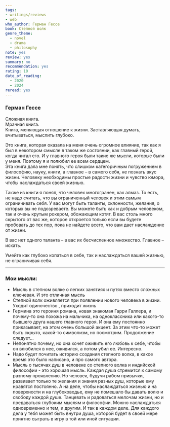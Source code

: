 ```yaml
---
tags: 
- writings/reviews
- web
who_author: Герман Гессе
book: Степной волк
genre_theme:
  - novel
  - drama
  - philosophy
note: yes
review: yes
summary: no
recommendation: yes
rating: 10
date_of_reading:
  - 2020
  - 2024
reread: yes
---
```

### Герман Гессе
  
Сложная книга.  
Мрачная книга.  
Книга, меняющая отношение к жизни. Заставляющая думать, вчитываться, мыслить глубоко.  
  
Это книга, которая оказала на меня очень огромное влияние, так как я был в некотором смысле в таком же состоянии, как главный герой, когда читал его. И у главного героя были такие же мысли, которые были у меня. Поэтому я и полюбил ее всем сердцем.  
Эта книга дала мне понять, что слишком категоричным погружением в философию, науку, книги, а главное – в самого себя, не познать вкус жизни. Человеку необходимы простые радости жизни и чувство юмора, чтобы наслаждаться своей жизнью.  

Также из книги я понял, что человек многогранен, как алмаз. То есть, не надо считать, что вы ограниченный человек и этим самым ограничивать себя. У вас могут быть таланты, склонности, желания, о которых вы не подозреваете. Вы можете быть как и добрым человеком, так и очень крутым рокером, обожающим котят. В вас столь много скрытого от вас же, которое откроется только если вы будете пробовать до тех пор, пока не найдете всего, что вам дает наслаждение от жизни.  

В вас нет одного таланта – в вас их бесчисленное множество. Главное – искать.  

Умейте как глубоко копаться в себе, так и наслаждаться вашей жизнью, не ограничивая себя.

---
### Мои мысли:

- Мысль в степном волке о легких занятиях и путях вместо сложных ключевая. И это отличная мысль
- Степной волк оживляется при появлении нового человека в жизни. Уходит одиночество , приходит жизнь
- Гермина это героиня романа, новая знакомая Гарри Галлера, и почему-то она похожа на мальчика, на одноклассника или какого-то бывшего друга нашего главного героя. И она ему постоянно приказывает, на этом очень большой акцент. За этим что-то может быть скрыто, какой-то символизм, но посмотрим. Продолжение следует...
- Непонятно почему, но она хочет оживить его любовь к себе, чтобы он влюбился в нее, оживился, а потом убил ее. Интересно.
- Надо будет почитать историю создания степного волка, в какое время это было написано, и про самого автора.
- Мысль о тысячах душ в человеке со степного волка и индийской философии - это хорошая мысль. Каждая душа стремится к самому разному проявлению. Но человек, будучи рабом привычки, развивает только те желания и знания разных душ, которые ему нравятся постоянно. А на деле, чтобы наслаждаться жизнью и на поверхности и на глубоководье, ему не помешало бы давать волю и свободу каждой душе. Танцевать и радоваться мелочам жизни, но и предаваться глубоким мыслям и философии. Можно наслаждаться одновременно и тем, и другим. И так в каждом деле. Для каждого дела у тебя может быть внутри душа, которой будет в своей мере приятно сыграть в игру в той или иной ситуации.